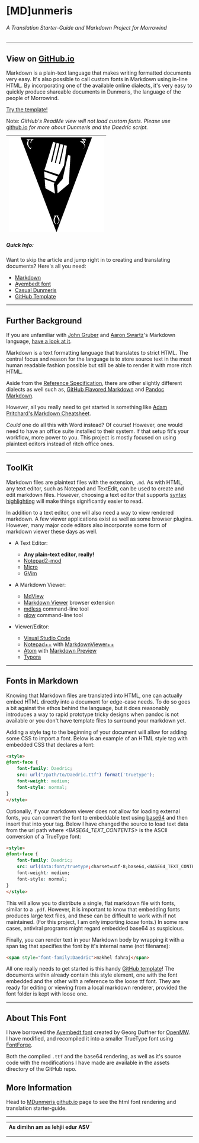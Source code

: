 # [MD]unmeris

###### A Translation Starter-Guide and Markdown Project for Morrowind

---

## View on [GitHub.io](https://mmillar-bolis.github.io/MDunmeris/)

Markdown is a plain-text language that makes writing formatted documents very easy. It's also possible to call custom fonts in Markdown using in-line HTML. By incorporating one of the available online dialects, it's very easy to quickly produce shareable documents in Dunmeris, the language of the people of Morrowind.

[Try the template!](https://github.com/mmillar-bolis/MDunmeris/releases/tag/0.0.0.0)

Note: *GitHub's ReadMe view will not load custom fonts. Please use* [github.io](https://mmillar-bolis.github.io/MDunmeris/) *for more about Dunmeris and the Daedric script.*

|![Triolith](assets/images/triolith-256.png?raw=true "Triolith")|
|:-:|

##### Quick Info:
Want to skip the article and jump right in to creating and translating documents? Here's all you need:

- [Markdown](https://github.com/adam-p/markdown-here/wiki/Markdown-Cheatsheet)
- [Ayembedt font](https://github.com/georgd/OpenMW-Fonts)
- [Casual Dunmeris](https://casualscrolls.fandom.com/wiki/Dunmeri_language)
- [GitHub Template](https://github.com/mmillar-bolis/MDunmeris/releases/tag/0.0.0.0)

---

## Further Background

If you are unfamiliar with [John Gruber](https://daringfireball.net/projects/markdown/) and [Aaron Swartz](https://en.wikipedia.org/wiki/Aaron_Swartz)'s Markdown language, [have a look at it](https://www.markdownguide.org/getting-started/).

Markdown is a text formatting language that translates to strict HTML. The central focus and reason for the language is to store source text in the most human readable fashion possible but still be able to render it with more ritch HTML.

Aside from the [Reference Specification](https://daringfireball.net/projects/markdown/), there are other slightly different dialects as well such as, [GitHub Flavored Markdown](https://github.github.com/gfm/) and [Pandoc Markdown](https://pandoc.org/MANUAL.html#pandocs-markdown).

However, all you really need to get started is something like [Adam Pritchard's Markdown Cheatsheet](https://github.com/adam-p/markdown-here/wiki/Markdown-Cheatsheet).

*Could* one do all this with Word instead? Of course! However, one would need to have an office suite installed to their system. If that setup fit's your workflow, more power to you. This project is mostly focused on using plaintext editors instead of ritch office ones.

---

## ToolKit

Markdown files are plaintext files with the extension, `.md`. As with HTML, any text editor, such as Notepad and TextEdit, can be used to create and edit markdown files. However, choosing a text editor that supports [syntax highlighting](https://en.wikipedia.org/wiki/Syntax_highlighting) will make things significantly easier to read.

In addition to a text editor, one will also need a way to view rendered markdown. A few viewer applications exist as well as some browser plugins. However, many major code editors also incorporate some form of markdown viewer these days as well.

- A Text Editor:
  - __Any plain-text editor, really!__
  - [Notepad2-mod](https://xhmikosr.github.io/notepad2-mod/)
  - [Micro](https://micro-editor.github.io/)
  - [GVim](https://www.vim.org/download.php#pc)

- A Markdown Viewer:
  - [MdView](https://github.com/c3er/mdview)
  - [Markdown Viewer](https://github.com/simov/markdown-viewer) browser extension
  - [mdless](https://brettterpstra.com/projects/mdless/) command-line tool
  - [glow](https://github.com/charmbracelet/glow) command-line tool

- Viewer/Editor:
  - [Visual Studio Code](https://code.visualstudio.com/Download)
  - [Notepad++](https://notepad-plus-plus.org/) with [MarkdownViewer++](https://github.com/nea/MarkdownViewerPlusPlus/releases)
  - [Atom](https://atom.io/) with [Markdown Preview](https://github.com/atom/markdown-preview)
  - [Typora](https://typora.io/)

---

## Fonts in Markdown

Knowing that Markdown files are translated into HTML, one can actually embed HTML directly into a document for edge-case needs. To do so goes a bit against the ethos behind the language, but it does reasonably introduces a way to rapid prototype tricky designs when pandoc is not available or you don't have template files to surround your markdown yet.

Adding a style tag to the beginning of your document will allow for adding some CSS to import a font. Below is an example of an HTML style tag with embedded CSS that declares a font:

```html
<style>
@font-face {
    font-family: Daedric;
    src: url("/path/to/Daedric.ttf") format('truetype');
    font-weight: medium;
    font-style: normal;
}
</style>
```

Optionally, if your markdown viewer does not allow for loading external fonts, you can convert the font to embeddable text using [base64](https://en.wikipedia.org/wiki/Base64) and then insert that into your tag. Below I have changed the source to load text data from the url path where *<BASE64_TEXT_CONTENTS>* is the ASCII conversion of a TrueType font:

```html
<style>
@font-face {
    font-family: Daedric;
    src: url(data:font/truetype;charset=utf-8;base64,<BASE64_TEXT_CONTENTS>) format('truetype');
    font-weight: medium;
    font-style: normal;
}
</style>
```

This will allow you to distribute a single, flat markdown file with fonts, similar to a `.pdf`. However, it is important to know that embedding fonts produces large text files, and these can be difficult to work with if not maintained. (For this project, I am only importing *loose* fonts.) In some rare cases, antiviral programs might regard embedded base64 as suspicious.

Finally, you can render text in your Markdown body by wrapping it with a span tag that specifies the font by it's internal name (not filename):

```html
<span style="font-family:Daedric">makhel fahraj</span>
```

All one really needs to get started is this handy [GitHub template](https://github.com/mmillar-bolis/MDunmeris/releases/tag/0.0.0.0)! The documents within already contain this style element, one with the font embedded and the other with a reference to the loose ttf font. They are ready for editing or viewing from a local markdown renderer, provided the font folder is kept with loose one.

---

## About This Font

I have borrowed the [Ayembedt font](https://github.com/georgd/OpenMW-Fonts) created by Georg Duffner for [OpenMW](https://openmw.org). I have modified, and recompiled it into a smaller TrueType font using [FontForge](https://fontforge.org/en-US/downloads/).

Both the compiled `.ttf` and the base64 rendering, as well as it's source code with the modifications I have made are available in the assets directory of the GitHub repo.

## More Information

Head to [MDunmeris github.io](https://mmillar-bolis.github.io/MDunmeris/) page to see the html font rendering and translation starter-guide.

---

|As dimihn am as lehjii edur ASV|
|:-:|

---

